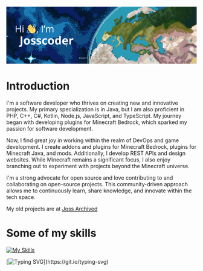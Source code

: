 ![Header](header.png)

# Introduction
I'm a software developer who thrives on creating new and innovative projects. My primary specialization is in Java, but I am also proficient in PHP, C++, C#, Kotlin, Node.js, JavaScript, and TypeScript. My journey began with developing plugins for Minecraft Bedrock, which sparked my passion for software development.

Now, I find great joy in working within the realm of DevOps and game development. I create addons and plugins for Minecraft Bedrock, plugins for Minecraft Java, and mods. Additionally, I develop REST APIs and design websites. While Minecraft remains a significant focus, I also enjoy branching out to experiment with projects beyond the Minecraft universe.

I'm a strong advocate for open source and love contributing to and collaborating on open-source projects. This community-driven approach allows me to continuously learn, share knowledge, and innovate within the tech space.

My old projects are at [Joss Archived](https://github.com/JossArchived)

# Some of my skills
[![My Skills](https://skillicons.dev/icons?i=java,androidstudio,kotlin,c,cpp,cs,dotnet,docker,kubernetes,js,ts,linux,react,nextjs,express,laravel,graphql,nestjs,sqlite,mysql,mongo,redis,bots,discord,nginx,cloudflare,vercel,grafana,git,github,nodejs,npm,maven,gradle,vscode,sublime,idea,webstorm,clion,phpstorm,rider,postman,ps,powershell,rabbitmq,vim&perline=20)](https://skillicons.dev)


[![Typing SVG](https://readme-typing-svg.demolab.com?font=Kanit&weight=600&size=20&duration=3000&pause=1000&color=FE9900&random=false&width=435&lines=In+this+profile+we+love+free+code;Thanks.)](https://git.io/typing-svg)
